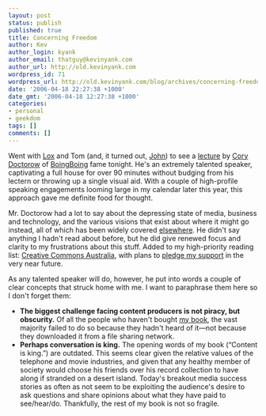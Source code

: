 ```yaml
---
layout: post
status: publish
published: true
title: Concerning Freedom
author: Kev
author_login: kyank
author_email: thatguy@kevinyank.com
author_url: http://old.kevinyank.com
wordpress_id: 71
wordpress_url: http://old.kevinyank.com/blog/archives/concerning-freedom/
date: '2006-04-18 22:27:38 +1000'
date_gmt: '2006-04-18 12:27:38 +1000'
categories:
- personal
- geekdom
tags: []
comments: []
---
```

<p>Went with <a href="http://www.ljd.cc/">Lox</a> and Tom (and, it turned out, <a href="http://johncorry.blogspot.com/">John</a>) to see a <a href="http://www.popcorntaxi.com.au/Events.asp?Event_ID=443">lecture</a> by <a href="http://www.craphound.com/">Cory Doctorow</a> of <a href="http://www.boingboing.net/">BoingBoing</a> fame tonight. He's an extremely talented speaker, captivating a full house for over 90 minutes without budging from his lectern or throwing up a single visual aid. With a couple of high-profile speaking engagements looming large in my calendar later this year, this approach gave me definite food for thought.</p>
<p>Mr. Doctorow had a lot to say about the depressing state of media, business and technology, and the various visions that exist about where it might go instead, all of which has been widely covered <a href="http://creativecommons.org.au/node/55">elsewhere</a>. He didn't say anything I hadn't read about before, but he did give renewed focus and clarity to my frustrations about this stuff. Added to my high-priority reading list: <a href="http://www.creativecommons.org.au/">Creative Commons Australia</a>, with plans to <a href="http://creativecommons.org/support/">pledge my support</a> in the very near future.</p>
<p>As any talented speaker will do, however, he put into words a couple of clear concepts that struck home with me. I want to paraphrase them here so I don't forget them:</p>
<ul>
<li><strong>The biggest challenge facing content producers is not piracy, but obscurity.</strong> Of all the people who haven't bought <a href="http://www.sitepoint.com/phpmysql1/">my book</a>, the vast majority failed to do so because they hadn't heard of it—not because they downloaded it from a file sharing network.</li>
<li><strong>Perhaps conversation is king.</strong> The opening words of my book (“Content is king.”) are outdated. This seems clear given the relative values of the telephone and movie industries, and given that any healthy member of society would choose his friends over his record collection to have along if stranded on a desert island. Today's breakout media success stories as often as not seem to be exploiting the audience's desire to ask questions and share opinions about what they have paid to see/hear/do. Thankfully, the rest of my book is not so fragile.</li>
</ul>
